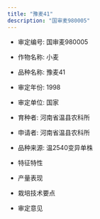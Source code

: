```yaml
---
title: "豫麦41"
description: "国审麦980005"
---
```

* 审定编号:  国审麦980005

*  作物名称:  小麦

*  品种名称:  豫麦41

*  审定年份:  1998

*  审定单位:  国家

* 育种者:  河南省温县农科所

*  申请者:  河南省温县农科所

*  品种来源:  温2540变异单株

*  特征特性


*  产量表现


*  栽培技术要点


*  审定意见

